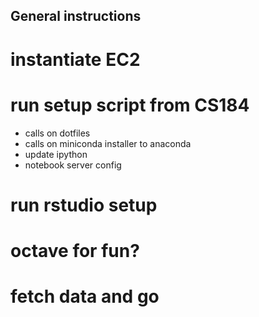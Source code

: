 ## General instructions
# instantiate EC2
# run setup script from CS184
- calls on dotfiles
- calls on miniconda installer to anaconda 
- update ipython 
- notebook server config
# run rstudio setup
# octave for fun?
# fetch data and go